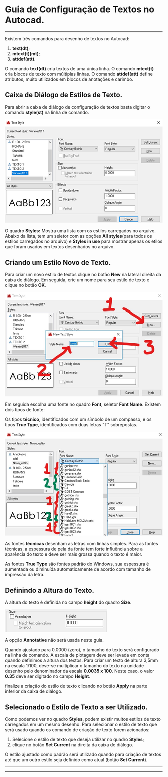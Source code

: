 # Guia de Configuração de Textos no Autocad.
<hr>

Existem três comandos para desenho de textos no Autocad:

1. **text(dt)**;
2. **mtext(t)(mt)**;
3. **attdef(att)**.

O comando **text(dt)** cria textos de uma única linha. O comando **mtext(t)** cria blocos de texto com múltiplas linhas. O comando **attdef(att)** define atributos, muito utilizados em blocos de anotações e carimbo.

## Caixa de Diálogo de Estilos de Texto.

Para abrir a caixa de diálogo de configuração de textos basta digitar o comando **style(st)** na linha de comando.

![](textStyleDiag.png)


O quadro **Styles:** Mostra uma lista com os estilos carregados no arquivo. Abaixo da lista, tem um seletor com as opções **All styles**(para todos os estilos carregados no arquivo) e **Styles in use** para mostrar apenas os etilos que foram usados em textos desenhados no arquivo.

## Criando um Estilo Novo de Texto.

Para criar um novo estilo de textos clique no botão **New** na lateral direita da caixa de diálogo. Em seguida, crie um nome para seu estilo de texto e clique no botão **OK**.

![](novoEstilo.jpg)

Em seguida escolha uma fonte no quadro **Font**, seletor **Font Name**. Existem dois tipos de fonte:

Os tipos **técnico**, identificados com um símbolo de um compasso, e os tipos **True Type**, identificados com duas letras "T" sobrepostas.

![](tiposDeFonte.jpg)

As fontes **técnicas** desenham as letras com linhas simples. Para as fontes técnicas, a espessura de pela da fonte tem forte influência sobre a aparência do texto e deve ser mais grossa quando o texto é maior.

As fontes **True Type** são fontes padrão do Windows, sua espessura é aumentada ou diminuída automaticamente de acordo com tamanho de impressão da letra.

## Definindo a Altura do Texto.

A altura do texto é definida no campo **height** do quadro **Size**.

![](textHeight.png)

A opção **Annotative** não será usada neste guia.

Quando ajustado para 0.0000 (zero), o tamanho do texto será configurado na linha de comando. A escala de plotagem deve ser levada em conta quando definimos a altura dos textos. Para criar um texto de altura 3,5mm na escala 1/100, deve-se multiplicar o tamanho do texto na unidade desenho pelo denominador da escala **0.0035 x 100**. Neste caso, o valor **0.35** deve ser digitado no campo **Height**.

finalize a criação do estilo de texto clicando no botão **Apply** na parte inferior da caixa de diálogo.

## Selecionado o Estilo de Texto a ser Utilizado.

Como podemos ver no quadro **Styles**, podem existir muitos estilos de texto carregados em um mesmo desenho. Para selecionar o estilo de texto que será usado quando os comando de criação de texto forem acionados:

1. Selecione o estilo de texto que deseja utilizar no quadro **Styles**;
2. clique no botão **Set Current** na direita da caixa de diálogo.

O estilo ajustado como padrão será utilizado quando para criação de textos até que um outro estilo seja definido como atual (botão **Set Current**).

<hr>
<hr>
